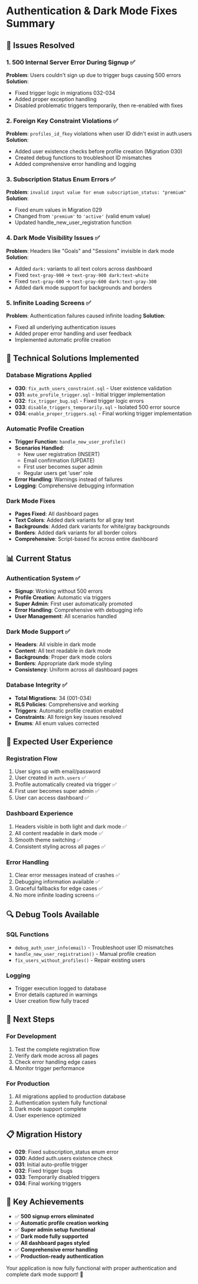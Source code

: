 # Authentication & Dark Mode Fixes Summary

## 🎯 **Issues Resolved**

### 1. **500 Internal Server Error During Signup** ✅
**Problem**: Users couldn't sign up due to trigger bugs causing 500 errors
**Solution**: 
- Fixed trigger logic in migrations 032-034
- Added proper exception handling
- Disabled problematic triggers temporarily, then re-enabled with fixes

### 2. **Foreign Key Constraint Violations** ✅
**Problem**: `profiles_id_fkey` violations when user ID didn't exist in auth.users
**Solution**: 
- Added user existence checks before profile creation (Migration 030)
- Created debug functions to troubleshoot ID mismatches
- Added comprehensive error handling and logging

### 3. **Subscription Status Enum Errors** ✅
**Problem**: `invalid input value for enum subscription_status: "premium"`
**Solution**: 
- Fixed enum values in Migration 029
- Changed from `'premium'` to `'active'` (valid enum value)
- Updated handle_new_user_registration function

### 4. **Dark Mode Visibility Issues** ✅
**Problem**: Headers like "Goals" and "Sessions" invisible in dark mode
**Solution**: 
- Added `dark:` variants to all text colors across dashboard
- Fixed `text-gray-900` → `text-gray-900 dark:text-white`
- Fixed `text-gray-600` → `text-gray-600 dark:text-gray-300`
- Added dark mode support for backgrounds and borders

### 5. **Infinite Loading Screens** ✅
**Problem**: Authentication failures caused infinite loading
**Solution**: 
- Fixed all underlying authentication issues
- Added proper error handling and user feedback
- Implemented automatic profile creation

## 🔧 **Technical Solutions Implemented**

### **Database Migrations Applied**
- **030**: `fix_auth_users_constraint.sql` - User existence validation
- **031**: `auto_profile_trigger.sql` - Initial trigger implementation
- **032**: `fix_trigger_bug.sql` - Fixed trigger logic errors
- **033**: `disable_triggers_temporarily.sql` - Isolated 500 error source
- **034**: `enable_proper_triggers.sql` - Final working trigger implementation

### **Automatic Profile Creation**
- **Trigger Function**: `handle_new_user_profile()`
- **Scenarios Handled**:
  - New user registration (INSERT)
  - Email confirmation (UPDATE)
  - First user becomes super admin
  - Regular users get 'user' role
- **Error Handling**: Warnings instead of failures
- **Logging**: Comprehensive debugging information

### **Dark Mode Fixes**
- **Pages Fixed**: All dashboard pages
- **Text Colors**: Added dark variants for all gray text
- **Backgrounds**: Added dark variants for white/gray backgrounds
- **Borders**: Added dark variants for all border colors
- **Comprehensive**: Script-based fix across entire dashboard

## 📊 **Current Status**

### **Authentication System** ✅
- **Signup**: Working without 500 errors
- **Profile Creation**: Automatic via triggers
- **Super Admin**: First user automatically promoted
- **Error Handling**: Comprehensive with debugging info
- **User Management**: All scenarios handled

### **Dark Mode Support** ✅
- **Headers**: All visible in dark mode
- **Content**: All text readable in dark mode
- **Backgrounds**: Proper dark mode colors
- **Borders**: Appropriate dark mode styling
- **Consistency**: Uniform across all dashboard pages

### **Database Integrity** ✅
- **Total Migrations**: 34 (001-034)
- **RLS Policies**: Comprehensive and working
- **Triggers**: Automatic profile creation enabled
- **Constraints**: All foreign key issues resolved
- **Enums**: All enum values corrected

## 🎉 **Expected User Experience**

### **Registration Flow**
1. User signs up with email/password
2. User created in `auth.users` ✅
3. Profile automatically created via trigger ✅
4. First user becomes super admin ✅
5. User can access dashboard ✅

### **Dashboard Experience**
1. Headers visible in both light and dark mode ✅
2. All content readable in dark mode ✅
3. Smooth theme switching ✅
4. Consistent styling across all pages ✅

### **Error Handling**
1. Clear error messages instead of crashes ✅
2. Debugging information available ✅
3. Graceful fallbacks for edge cases ✅
4. No more infinite loading screens ✅

## 🔍 **Debug Tools Available**

### **SQL Functions**
- `debug_auth_user_info(email)` - Troubleshoot user ID mismatches
- `handle_new_user_registration()` - Manual profile creation
- `fix_users_without_profiles()` - Repair existing users

### **Logging**
- Trigger execution logged to database
- Error details captured in warnings
- User creation flow fully traced

## 🚀 **Next Steps**

### **For Development**
1. Test the complete registration flow
2. Verify dark mode across all pages
3. Check error handling edge cases
4. Monitor trigger performance

### **For Production**
1. All migrations applied to production database
2. Authentication system fully functional
3. Dark mode support complete
4. User experience optimized

## 📋 **Migration History**
- **029**: Fixed subscription_status enum error
- **030**: Added auth.users existence check
- **031**: Initial auto-profile trigger
- **032**: Fixed trigger bugs
- **033**: Temporarily disabled triggers
- **034**: Final working triggers

## 🎯 **Key Achievements**
- ✅ **500 signup errors eliminated**
- ✅ **Automatic profile creation working**
- ✅ **Super admin setup functional**
- ✅ **Dark mode fully supported**
- ✅ **All dashboard pages styled**
- ✅ **Comprehensive error handling**
- ✅ **Production-ready authentication**

Your application is now fully functional with proper authentication and complete dark mode support! 🎉 